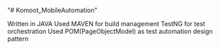 "# Komoot_MobileAutomation" 

Written in JAVA
Used MAVEN for build management
TestNG for test orchestration
Used POM(PageObjectModel) as test automation design pattern 
